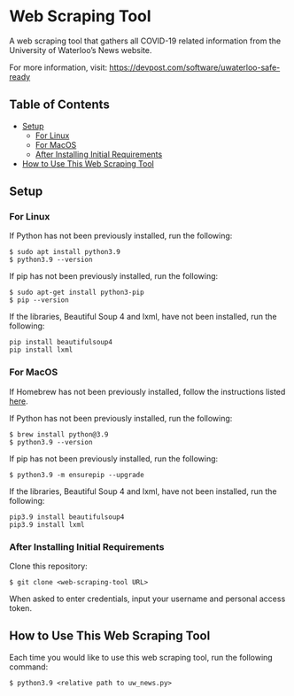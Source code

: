 # Web Scraping Tool
A web scraping tool that gathers all COVID-19 related information from the University of Waterloo’s News website.

For more information, visit: https://devpost.com/software/uwaterloo-safe-ready

## Table of Contents
* [Setup](#setup)
  * [For Linux](#for-linux)
  * [For MacOS](#for-macos)
  * [After Installing Initial Requirements](#after-installing-initial-requirements)
* [How to Use This Web Scraping Tool](#how-to-use-this-web-scraping-tool)

## Setup 
### For Linux
If Python has not been previously installed, run the following:
```
$ sudo apt install python3.9
$ python3.9 --version
```
If pip has not been previously installed, run the following:
```
$ sudo apt-get install python3-pip 
$ pip --version
```
If the libraries, Beautiful Soup 4 and lxml, have not been installed, run the following:
```
pip install beautifulsoup4
pip install lxml
```

### For MacOS
If Homebrew has not been previously installed, follow the instructions listed [here](https://brew.sh/).

If Python has not been previously installed, run the following:
```
$ brew install python@3.9
$ python3.9 --version
```
If pip has not been previously installed, run the following:
```
$ python3.9 -m ensurepip --upgrade
```
If the libraries, Beautiful Soup 4 and lxml, have not been installed, run the following:
```
pip3.9 install beautifulsoup4
pip3.9 install lxml
```

### After Installing Initial Requirements
Clone this repository:
```
$ git clone <web-scraping-tool URL>
``` 
When asked to enter credentials, input your username and personal access token.

## How to Use This Web Scraping Tool
Each time you would like to use this web scraping tool, run the following command:
```
$ python3.9 <relative path to uw_news.py>
```
